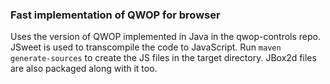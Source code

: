 ### Fast implementation of QWOP for browser

Uses the version of QWOP implemented in Java in the qwop-controls repo. JSweet is used to transcompile the code to JavaScript. Run `maven generate-sources` to create the JS files in the target directory. JBox2d files are also packaged along with it too.  
